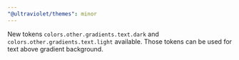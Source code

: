 ```yaml
---
"@ultraviolet/themes": minor
---
```


New tokens `colors.other.gradients.text.dark` and `colors.other.gradients.text.light` available. 
Those tokens can be used for text above gradient background.
